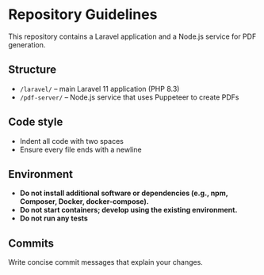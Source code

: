 # Repository Guidelines

This repository contains a Laravel application and a Node.js service for PDF generation.

## Structure

- `/laravel/` – main Laravel 11 application (PHP 8.3)
- `/pdf-server/` – Node.js service that uses Puppeteer to create PDFs

## Code style

- Indent all code with two spaces
- Ensure every file ends with a newline

## Environment

- **Do not install additional software or dependencies (e.g., npm, Composer, Docker, docker-compose).**
- **Do not start containers; develop using the existing environment.**
- **Do not run any tests**

## Commits

Write concise commit messages that explain your changes.
